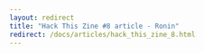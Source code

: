 ```yaml
---
layout: redirect
title: "Hack This Zine #8 article - Ronin"
redirect: /docs/articles/hack_this_zine_8.html
---
```

